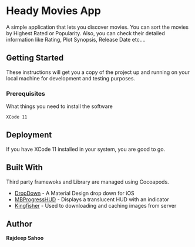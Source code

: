 # Heady Movies App

A simple application that lets you discover movies. You can sort the movies by Highest Rated or Popularity. Also, you can check their detailed information like Rating, Plot Synopsis, Release Date etc....


## Getting Started

These instructions will get you a copy of the project up and running on your local machine for development and testing purposes.

### Prerequisites

What things you need to install the software

```
XCode 11
```


## Deployment

If you have XCode 11 installed in your system, you are good to go.



## Built With

Third party framewoks and Library are managed using Cocoapods.

* [DropDown](https://github.com/AssistoLab/DropDown/) - A Material Design drop down for iOS
* [MBProgressHUD](https://cocoapods.org/pods/MBProgressHUD/) - Displays a translucent HUD with an indicator
* [Kingfisher](https://github.com/onevcat/Kingfisher/) - Used to downloading and caching images from server



## Author

**Rajdeep Sahoo**




